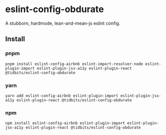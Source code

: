 # eslint-config-obdurate
A stubborn, hardmode, lean-and-mean-js eslint config.

## Install

### pnpm
`pnpm install eslint-config-airbnb eslint-import-resolver-node eslint-plugin-import eslint-plugin-jsx-a11y eslint-plugin-react @tidbits/eslint-config-obdurate`

### yarn
`yarn add eslint-config-airbnb eslint-plugin-import eslint-plugin-jsx-a11y eslint-plugin-react @tidbits/eslint-config-obdurate`

### npm
`npm install eslint-config-airbnb eslint-plugin-import eslint-plugin-jsx-a11y eslint-plugin-react @tidbits/eslint-config-obdurate`
